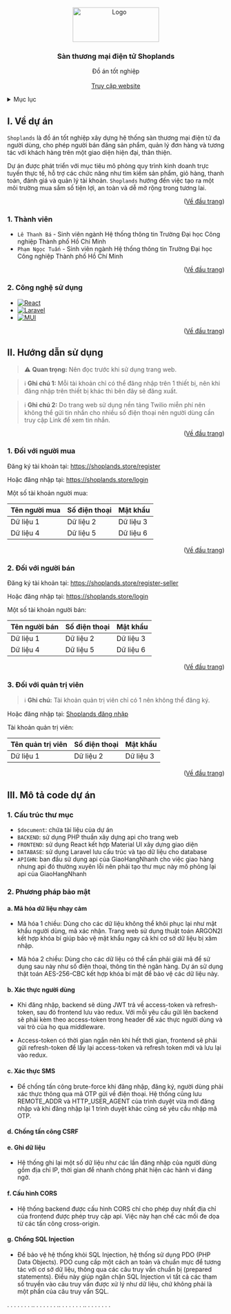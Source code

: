 <!-- Improved compatibility of Về đầu trang link: See: https://github.com/othneildrew/Best-README-Template/pull/73 -->

<a id="readme-top"></a>

<!-- PROJECT LOGO -->
<br />
<div align="center">
  <a href="https://shoplands.store/">
    <img src="https://backend.shoplands.store/src/Storage/public/app/logo-1.png" alt="Logo" width="200" height="80" style="object-fit: cover;">
  </a>

<h3 align="center" id="san-thuong-mai-dien-tu-shoplands">Sàn thương mại điện tử Shoplands</h3>

  <p align="center">
    Đồ án tốt nghiệp
    <br />
    <!-- <a href="https://github.com/github_username/repo_name"><strong>Explore the docs »</strong></a>
    <br /> -->
    <br />
    <a href="https://shoplands.store/">Truy cập website</a>
  </p>
</div>

<!-- TABLE OF CONTENTS -->
<details>
  <summary>Mục lục</summary>
  <ol>
    <li>
      <a href="#ve-du-an">Về dự án</a>
      <ul>
        <li><a href="#thanh-vien">Thành viên</a></li>
        <li><a href="#cong-nghe-su-dung">Công nghệ sử dụng</a></li>
      </ul>
    </li>
    <li>
      <a href="#huong-dan-su-dung">Hướng dẫn sử dụng</a>
      <ul>
        <li><a href="#doi-voi-nguoi-mua">1. Đối với người mua</a></li>
        <li><a href="#doi-voi-nguoi-ban">2. Đối với người bán</a></li>
        <li><a href="#doi-voi-quan-tri-vien">3. Đối với quản trị viên</a></li>
      </ul>
    </li>
    <li>
      <a href="#mo-ta-code-du-an">Mô tả code dự án</a>
      <ul>
        <li><a href="#cau-truc-thu-muc">Cấu trúc thư mục</a></li>
        <li><a href="#phuong-phap-bao-mat">Phương pháp bảo mật</a></li>
      </ul>
    </li>
  </ol>
</details>

<!-- VỀ DỰ ÁN -->

<h2 id="ve-du-an">I. Về dự án</h2>

`Shoplands` là đồ án tốt nghiệp xây dựng hệ thống sàn thương mại điện tử đa người dùng, cho phép người bán đăng sản phẩm, quản lý đơn hàng và tương tác với khách hàng trên một giao diện hiện đại, thân thiện.

Dự án được phát triển với mục tiêu mô phỏng quy trình kinh doanh trực tuyến thực tế, hỗ trợ các chức năng như tìm kiếm sản phẩm, giỏ hàng, thanh toán, đánh giá và quản lý tài khoản. `Shoplands` hướng đến việc tạo ra một môi trường mua sắm số tiện lợi, an toàn và dễ mở rộng trong tương lai.

<p align="right">(<a href="#readme-top">Về đầu trang</a>)</p>

<a id="thanh-vien"></a>

<h3 id="thanh-vien">1. Thành viên</h3>

- `Lê Thanh Bá` - Sinh viên ngành Hệ thống thông tin Trường Đại học Công nghiệp Thành phố Hồ Chí Minh
- `Phạm Ngọc Tuấn` - Sinh viên ngành Hệ thống thông tin Trường Đại học Công nghiệp Thành phố Hồ Chí Minh

<p align="right">(<a href="#readme-top">Về đầu trang</a>)</p>

<h3 id="cong-nghe-su-dung">2. Công nghệ sử dụng</h3>

- [![React][React.js]][React-url]
- [![Laravel][Laravel.com]][Laravel-url]
- [![MUI][MUI.com]][MUI-url]

<p align="right">(<a href="#readme-top">Về đầu trang</a>)</p>

<!-- GETTING STARTED -->

<h2 id="huong-dan-su-dung">II. Hướng dẫn sử dụng</h2>

> ⚠️ **Quan trọng:** Nên đọc trước khi sử dụng trang web.

> ℹ️ **Ghi chú 1:** Mỗi tài khoản chỉ có thể đăng nhập trên 1 thiết bị, nên khi đăng nhập trên thiết bị khác thì bên đây sẽ đăng xuất.

> ℹ️ **Ghi chú 2:** Do trang web sử dụng nền tảng Twilio miễn phí nên không thể gửi tin nhắn cho nhiều số điện thoại nên người dùng cần truy cập Link để xem tin nhắn.

<p align="right">(<a href="#readme-top">Về đầu trang</a>)</p>

<!-- Đối với người mua -->

<h3 id="doi-voi-nguoi-mua">1. Đối với người mua</h3>

Đăng ký tài khoản tại: <a href="https://shoplands.store/register">https://shoplands.store/register</a>

Hoặc đăng nhập tại: <a href="https://shoplands.store/login">https://shoplands.store/login</a>

Một số tài khoản người mua:

| Tên người mua | Số điện thoại | Mật khẩu  |
| ------------- | ------------- | --------- |
| Dữ liệu 1     | Dữ liệu 2     | Dữ liệu 3 |
| Dữ liệu 4     | Dữ liệu 5     | Dữ liệu 6 |

<p align="right">(<a href="#readme-top">Về đầu trang</a>)</p>

<!-- Đối với người bán -->

<h3 id="doi-voi-nguoi-ban">2. Đối với người bán</h3>

Đăng ký tài khoản tại: <a href="https://shoplands.store/register-seller">https://shoplands.store/register-seller</a>

Hoặc đăng nhập tại: <a href="https://shoplands.store/login">https://shoplands.store/login</a>

Một số tài khoản người bán:

| Tên người bán | Số điện thoại | Mật khẩu  |
| ------------- | ------------- | --------- |
| Dữ liệu 1     | Dữ liệu 2     | Dữ liệu 3 |
| Dữ liệu 4     | Dữ liệu 5     | Dữ liệu 6 |

<p align="right">(<a href="#readme-top">Về đầu trang</a>)</p>

<!-- Đối với quản trị viên -->

<h3 id="doi-voi-quan-tri-vien">3. Đối với quản trị viên</h3>

> ℹ️ **Ghi chú:** Tài khoản quản trị viên chỉ có 1 nên không thể đăng ký.

Hoặc đăng nhập tại: <a href="https://shoplands.store/login">Shoplands đăng nhập</a>

Tài khoản quản trị viên:

| Tên quản trị viên | Số điện thoại | Mật khẩu  |
| ----------------- | ------------- | --------- |
| Dữ liệu 1         | Dữ liệu 2     | Dữ liệu 3 |

<p align="right">(<a href="#readme-top">Về đầu trang</a>)</p>

<h2 id="mo-ta-code-du-an">III. Mô tả code dự án</h2>

<h3 id="cau-truc-thu-muc">1. Cấu trúc thư mục</h3>

- `$document`: chứa tài liệu của dự án
- `BACKEND`: sử dụng PHP thuần xây dựng api cho trang web
- `FRONTEND`: sử dụng React kết hợp Material UI xây dựng giao diện
- `DATABASE`: sử dụng Laravel lưu cấu trúc và tạo dữ liệu cho database
- `APIGHN`: ban đầu sử dụng api của GiaoHangNhanh cho việc giao hàng nhưng api đó thường xuyên lỗi nên phải tạo thư mục này mô phỏng lại api của GiaoHangNhanh

<h3 id="phuong-phap-bao-mat">2. Phương pháp bảo mật</h3>

<h4 id="ma-hoa-du-lieu-nhay-cam">a. Mã hóa dữ liệu nhạy cảm</h4>

- Mã hóa 1 chiều: Dùng cho các dữ liệu không thể khôi phục lại như mật khẩu người dùng, mã xác nhận. Trang web sử dụng thuật toán ARGON2I kết hợp khóa bí giúp bảo vệ mật khẩu ngay cả khi cơ sở dữ liệu bị xâm nhập.

- Mã hóa 2 chiều: Dùng cho các dữ liệu có thể cần phải giải mã để sử dụng sau này như số điện thoại, thông tin thẻ ngân hàng. Dự án sử dụng thật toán AES-256-CBC kết hợp khóa bí mật để bảo vệ các dữ liệu này.

<h4 id="xac-thuc-nguoi-dung">b. Xác thực người dùng</h4>

- Khi đăng nhập, backend sẽ dùng JWT trả về access-token và refresh-token, sau đó frontend lưu vào redux. Với mỗi yêu cầu gửi lên backend sẽ phải kèm theo access-token trong header để xác thực người dùng và vai trò của họ qua middleware. 

- Access-token có thời gian ngắn nên khi hết thời gian, frontend sẽ phải gửi refresh-token để lấy lại access-token và refresh token mới và lưu lại vào redux.

<h4 id="xac-thuc-sms">c. Xác thực SMS</h4>

- Để chống tấn công brute-force khi đăng nhập, đăng ký, người dùng phải xác thực thông qua mã OTP gửi về điện thoại. Hệ thống cũng lưu REMOTE_ADDR và HTTP_USER_AGENT của trình duyệt vừa mới đăng nhập và khi đăng nhập lại 1 trình duyệt khác cũng sẽ yêu cầu nhập mã OTP.

<h4 id="chong-tan-cong-csrf">d. Chống tấn công CSRF</h4>

<!-- - Hệ thống chống tấn công CSRF bằng cách sử dụng CSRF Tokens trong tất cả các yêu cầu gửi từ phía -->

<h4 id="ghi-du-lieu">e. Ghi dữ liệu</h4>

- Hệ thống ghi lại một số dữ liệu như các lần đăng nhập của người dùng gồm địa chỉ IP, thời gian để nhanh chóng phát hiện các hành vi đáng ngờ.

<h4 id="cau-hinh-cors">f. Cấu hình CORS</h4>

- Hệ thống backend được cấu hình CORS chỉ cho phép duy nhất địa chỉ của frontend được phép truy cập api. Việc này hạn chế các mối đe dọa từ các tấn công cross-origin.

<h4 id="cau-hinh-cors">g. Chống SQL Injection</h4>

- Để bảo vệ hệ thống khỏi SQL Injection, hệ thống sử dụng PDO (PHP Data Objects). PDO cung cấp một cách an toàn và chuẩn mực để tương tác với cơ sở dữ liệu, thông qua các câu truy vấn chuẩn bị (prepared statements). Điều này giúp ngăn chặn SQL Injection vì tất cả các tham số truyền vào câu truy vấn được xử lý như dữ liệu, chứ không phải là một phần của câu truy vấn SQL.




.
.
.
.
.
.
.
..
.
.
.
.
.
.
..
.
.
.
.
.
.
..
.
.
.
.
.
.
.









<!-- MARKDOWN LINKS & IMAGES -->
<!-- https://www.markdownguide.org/basic-syntax/#reference-style-links -->

[React.js]: https://img.shields.io/badge/React-23272f?style=for-the-badge&logo=react&logoColor=61DAFB
[React-url]: https://reactjs.org/
[Laravel.com]: https://img.shields.io/badge/Laravel-FF2D20?style=for-the-badge&logo=laravel&logoColor=white
[Laravel-url]: https://laravel.com
[MUI.com]: https://img.shields.io/badge/MaterialUI-007FFF?style=for-the-badge&logo=mui&logoColor=white
[MUI-url]: https://mui.com/
